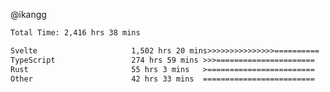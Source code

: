 @ikangg
<!--START_SECTION:waka-->

```txt
Total Time: 2,416 hrs 38 mins

Svelte                     1,502 hrs 20 mins>>>>>>>>>>>>>>>==========   61.09 %
TypeScript                 274 hrs 59 mins >>>======================   11.18 %
Rust                       55 hrs 3 mins   >========================   02.24 %
Other                      42 hrs 33 mins  =========================   01.73 %
```

<!--END_SECTION:waka-->
